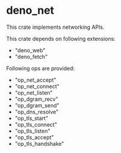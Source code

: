 # deno_net

This crate implements networking APIs.

This crate depends on following extensions:

- "deno_web"
- "deno_fetch"

Following ops are provided:

- "op_net_accept"
- "op_net_connect"
- "op_net_listen"
- "op_dgram_recv"
- "op_dgram_send"
- "op_dns_resolve"
- "op_tls_start"
- "op_tls_connect"
- "op_tls_listen"
- "op_tls_accept"
- "op_tls_handshake"
